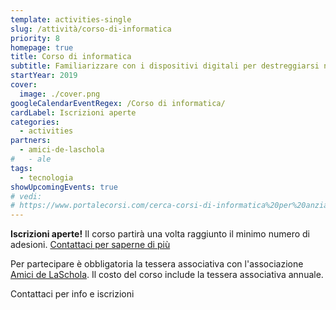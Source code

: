 ```yaml
---
template: activities-single
slug: /attività/corso-di-informatica
priority: 8
homepage: true
title: Corso di informatica
subtitle: Familiarizzare con i dispositivi digitali per destreggiarsi nel mondo tecnologico
startYear: 2019
cover:
  image: ./cover.png
googleCalendarEventRegex: /Corso di informatica/
cardLabel: Iscrizioni aperte
categories:
  - activities
partners:
  - amici-de-laschola
#   - ale
tags:
  - tecnologia
showUpcomingEvents: true
# vedi:
# https://www.portalecorsi.com/cerca-corsi-di-informatica%20per%20anziani
---
```


<Row top={3} bottom={3} alignItems="center">
<Col md={6}>
<EntryInfo variant="upcoming" label="Martedì" value="11:00 - 12:15 oppure 18:45 - 20:00"/>
<EntryInfo variant="duration" value="1h 15m"/>
<EntryInfo variant="target" value="chiunque"/>
<EntryInfo variant="price" value="50 € per 10 incontri"/>
<EntryInfo variant="participants" value="minimo 4, massimo 10"/>
<EntryInfo variant="location" value="nella [biblioteca](/spazi/biblioteca/)"/>
</Col>
<Col md={6}>
<Alert bottom={3} color="pink">

**Iscrizioni aperte!** Il corso partirà una volta raggiunto il minimo numero di adesioni. [Contattaci  per saperne di più](#contattaci)

</Alert>
<Footnote>

Per partecipare è obbligatoria la tessera associativa con l'associazione [Amici de LaSchola](/partners/amici-de-laschola/). Il costo del corso include la tessera associativa annuale.

</Footnote>
</Col>
</Row>

<BtnLink anchor="contattaci">Contattaci per info e iscrizioni</BtnLink>

<ContactForm id="contattaci" emailable="info@laschola.it?subject=Corso di informatica" phoneable="333 684 1599" subtitle="Contattaci" title="per iscrizioni o per richiedere maggiori informazioni" message="Ciao, vi scrivo riguardo al Corso di informatica."></ContactForm>
